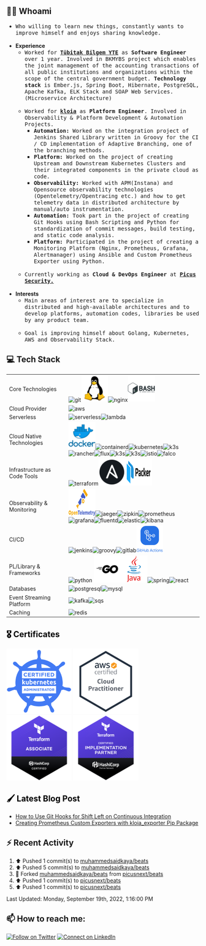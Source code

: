 
<h2>👨‍💻 Whoami </h2>

<p align="left" style="font-size:14px">
<ul>
  <li>
    <samp>
    Who willing to learn new things, constantly wants to improve himself and enjoys sharing knowledge. 
    </samp>
  </li>
  <br/>
  <li>
  <b>Experience</b>
    <ul>
      <li>
        <samp>
        Worked for <b><a href="https://yte.bilgem.tubitak.gov.tr/">Tübitak Bilgem YTE</a></b>  as <b>Software Engineer</b> over 1 year. Involved in BKMYBS project which enables the joint management of the accounting transactions of all public institutions and organizations within the scope of the central government budget. <b>Technology stack</b> is Ember.js, Spring Boot, Hibernate, PostgreSQL, Apache Kafka, ELK Stack and SOAP Web Services. (Microservice Architecture)
        </samp>
      </li>
      <br/>
      <li>
        <samp>
        Worked for <b><a href="https://www.kloia.com/">kloia</a></b>  as <b>Platform Engineer</b>. Involved in Observability & Platform Development & Automation Projects.
        </samp>
        <ul>
          <li><samp><b>Automation:</b> Worked on the integration project of Jenkins Shared Library written in Groovy for the CI / CD implementation of Adaptive Branching, one of the branching methods.
          </li></samp>
          <li><samp><b>Platform:</b> Worked on the project of creating Upstream and Downstream Kubernetes Clusters and their integrated components in the private cloud as code.
          </li></samp>
          <li><samp><b>Observability:</b> Worked with APM(Instana) and Opensource observability technologies (Opentelemetry/Opentracing etc.) and how to get telemetry data in distributed architecture by manual/auto instrumentation.
          </li></samp>
          <li><samp><b>Automation:</b> Took part in the project of creating Git Hooks using Bash Scripting and Python for standardization of commit messages, build testing, and static code analysis.
          </li></samp>
          <li><samp><b>Platform:</b> Participated in the project of creating a Monitoring Platform (Nginx, Prometheus, Grafana, Alertmanager) using Ansible and Custom Prometheus Exporter using Python.
          </li></samp>
        </ul>
      </li>
      <br/>
      <li>
        <samp>
        Currently working as <b>Cloud & DevOps Engineer</b> at <b><a href="https://www.picussecurity.com/">Picus Security.</a></b> 
        </samp>
      </li>
    </ul>
  </li>
  <br/>
  <li>
    <b>Interests</b>
    <ul>
      <li>
        <samp>
        Main areas of interest are to specialize in distributed and high-available architectures and to develop platforms, automation codes, libraries be used by any product team.
        </samp>
      </li>
      <br/>
      <li>
        <samp>
        Goal is improving himself about Golang, Kubernetes, AWS and Observability Stack.
        </samp>
      </li>
    </ul>
  </li>
</ul>

<h2 align="left"> 💻 Tech Stack</h2>

<p align="left">

|   |   |   
|---|---|
|  Core Technologies | <img src="https://www.vectorlogo.zone/logos/git-scm/git-scm-icon.svg" alt="git" width="70" height="70"/><img src="https://github.com/github/explore/raw/main/topics/linux/linux.png" alt="linux" width="70" height="70"/><img src="https://www.vectorlogo.zone/logos/nginx/nginx-ar21.svg" alt="nginx" width="70" height="70"/><img src="https://github.com/github/explore/raw/main/topics/bash/bash.png" alt="bash" width="70" height="70"/> | 
|  Cloud Provider |  <img src="https://www.vectorlogo.zone/logos/amazon_aws/amazon_aws-ar21.svg" alt="aws" width="70" height="70"/> |  
|  Serverless |  <img src="https://www.vectorlogo.zone/logos/serverless/serverless-ar21.svg" alt="serverless" width="70" height="70"/><img src="https://www.vectorlogo.zone/logos/amazon_awslambda/amazon_awslambda-ar21.svg" alt="lambda" width="70" height="70"/> |  
| Cloud Native Technologies | <img src="https://github.com/github/explore/raw/main/topics/docker/docker.png" alt="docker" width="70" height="70"/><img src="https://www.vectorlogo.zone/logos/containerdio/containerdio-ar21.svg" alt="containerd" width="70" height="70"/><img src="https://www.vectorlogo.zone/logos/kubernetes/kubernetes-icon.svg" alt="kubernetes" width="70" height="70"/><img src="https://www.vectorlogo.zone/logos/rancher/rancher-ar21.svg" alt="k3s" width="70" height="70"/><img src="https://cncf-branding.netlify.app/img/projects/k3s/icon/color/k3s-icon-color.png" alt="rancher" width="70" height="70"/><img src="https://www.vectorlogo.zone/logos/fluxcdio/fluxcdio-ar21.svg" alt="flux" width="70" height="70"/><img src="https://cncf-branding.netlify.app/img/projects/helm/icon/color/helm-icon-color.png" alt="k3s" width="70" height="70"/><img src="https://www.vectorlogo.zone/logos/goharborio/goharborio-ar21.svg" alt="k3s" width="70" height="70"/><img src="https://www.vectorlogo.zone/logos/istioio/istioio-ar21.svg" alt="istio" width="70" height="70"/><img src="https://cncf-branding.netlify.app/img/projects/falco/icon/color/falco-icon-color.png" alt="falco" width="40" height="40"/> |
| Infrastructure as Code Tools | <img src="https://www.vectorlogo.zone/logos/terraformio/terraformio-ar21.svg" alt="terraform" width="70" height="70"/><img src="https://github.com/github/explore/raw/main/topics/ansible/ansible.png" alt="ansible" width="70" height="70"/><img src="assets/packerio-ar21.svg" alt="packer" width="70" height="70"/> |
| Observability & Monitoring | <img src="https://raw.githubusercontent.com/cncf/artwork/master/projects/opentelemetry/stacked/color/opentelemetry-stacked-color.svg" alt="opentelemetry" width="70" height="70"/><img src="https://www.vectorlogo.zone/logos/jaegertracingio/jaegertracingio-ar21.svg" alt="jaeger" width="70" height="70"/><img src="https://www.vectorlogo.zone/logos/zipkinio/zipkinio-ar21.svg" alt="zipkin" width="70" height="70"/><img src="https://www.vectorlogo.zone/logos/prometheusio/prometheusio-ar21.svg" alt="prometheus" width="70" height="70"/><img src="https://www.vectorlogo.zone/logos/grafana/grafana-ar21.svg" alt="grafana" width="70" height="70"/><img src="https://www.vectorlogo.zone/logos/fluentd/fluentd-ar21.svg" alt="fluentd" width="70" height="70"/><img src="https://www.vectorlogo.zone/logos/elastic/elastic-ar21.svg" alt="elastic" width="70" height="70"/><img src="https://www.vectorlogo.zone/logos/elasticco_kibana/elasticco_kibana-ar21.svg" alt="kibana" width="70" height="70"/> |
| CI/CD | <img src="https://www.vectorlogo.zone/logos/jenkins/jenkins-icon.svg" alt="jenkins" width="70" height="70"/><img src="https://www.vectorlogo.zone/logos/groovy-lang/groovy-lang-ar21.svg" alt="groovy" width="70" height="70"/><img src="https://www.vectorlogo.zone/logos/gitlab/gitlab-ar21.svg" alt="gitlab" width="70" height="70"/><img src="https://raw.githubusercontent.com/cncf/landscape/master/hosted_logos/github-actions.svg" alt="github-actions" width="70" height="70"/> |
| PL/Library & Frameworks | <img src="https://www.vectorlogo.zone/logos/python/python-ar21.svg" alt="python" width="70" height="70"/> <img src="https://github.com/github/explore/raw/main/topics/go/go.png" alt="go" width="70" height="70"/><img src="https://raw.githubusercontent.com/devicons/devicon/master/icons/java/java-original-wordmark.svg" alt="java" width="70" height="70" /><img src="https://www.vectorlogo.zone/logos/springio/springio-icon.svg" alt="spring" width="70" height="70"/><img src="https://www.vectorlogo.zone/logos/reactjs/reactjs-ar21.svg" alt="react"  width="70" height="70" /> |
| Databases | <img src="https://www.vectorlogo.zone/logos/postgresql/postgresql-ar21.svg" alt="postgresql"  width="70" height="70"/><img src="https://www.vectorlogo.zone/logos/mysql/mysql-ar21.svg" alt="mysql"  width="70" height="70"/> |
| Event Streaming Platform | <img src="https://www.vectorlogo.zone/logos/apache_kafka/apache_kafka-ar21.svg" alt="kafka" width="70" height="70"/><img src="https://raw.githubusercontent.com/detain/svg-logos/master/svg/aws-sqs.svg" alt="sqs" width="70" height="70"/> |
| Caching | <img src="https://www.vectorlogo.zone/logos/redis/redis-ar21.svg" alt="redis" width="70" height="70"/> |






























<p/>



<h2 align="left"> <a href="https://www.credly.com/users/muhammed-said-kaya/badges" style="text-decoration:none;color:black">🎖 Certificates</a></h2>
<p align="left">
<img src="assets/certificates/cka.png" alt="cka" width="170" height="170"/> 
<img src="assets/certificates/AWS-CP.png" alt="aws" width="170" height="170"/> 
<img src="assets/certificates/terraform-associate.png" alt="terraform" width="170" height="170"/>
<img src="assets/certificates/Terraform-CHIP.png" alt="terraform-chip" width="170" height="170"/>
</p>


<h2 align="left"> <a href="https://medium.com/@muhammedsaidkaya" style="text-decoration:none;color:black" >🖌 Latest Blog Post</a></h2>

 <!-- <div align="left">
 <a href="https://medium.com/@muhammedsaidkaya" style="padding-left:10px"><img alt="Medium" height="70" width="70" src="https://cdn.jsdelivr.net/npm/simple-icons@3.2.0/icons/medium.svg"/> -->



<!-- BLOG-POST-LIST:START -->
- [How to Use Git Hooks for Shift Left on Continuous Integration](https://blog.kloia.com/how-to-use-git-hooks-for-shift-left-on-continuous-integration-67c6883b6ceb?source=rss-bb6d038e35e3------2)
- [Creating Prometheus Custom Exporters with kloia_exporter Pip Package](https://blog.kloia.com/creating-prometheus-custom-exporters-with-kloia-exporter-pip-package-97a22e3aa999?source=rss-bb6d038e35e3------2)
<!-- BLOG-POST-LIST:END -->



<h2 align="left"> ⚡ Recent Activity</h2>

<!--RECENT_ACTIVITY:start-->
1. ⬆️ Pushed 1 commit(s) to [muhammedsaidkaya/beats](https://github.com/muhammedsaidkaya/beats)
2. ⬆️ Pushed 5 commit(s) to [muhammedsaidkaya/beats](https://github.com/muhammedsaidkaya/beats)
3. 🔱 Forked [muhammedsaidkaya/beats](https://github.com/muhammedsaidkaya/beats) from [picusnext/beats](https://github.com/picusnext/beats)
4. ⬆️ Pushed 1 commit(s) to [picusnext/beats](https://github.com/picusnext/beats)
5. ⬆️ Pushed 1 commit(s) to [picusnext/beats](https://github.com/picusnext/beats)
<!--RECENT_ACTIVITY:end-->

<!--RECENT_ACTIVITY:last_update-->
Last Updated: Monday, September 19th, 2022, 1:16:00 PM
<!--RECENT_ACTIVITY:last_update_end-->



<h2>📫 How to reach me:</h2>

[![Follow on Twitter](https://img.shields.io/badge/--twitter?label=Twitter&logo=Twitter&style=social)](https://twitter.com/msaidkayaa)
[![Connect on LinkedIn](https://img.shields.io/badge/--linkedin?label=LinkedIn&logo=LinkedIn&style=social)](https://www.linkedin.com/in/muhammedsaidkaya/)


<!--
**muhammedsaidkaya/muhammedsaidkaya** is a ✨ _special_ ✨ repository because its `README.md` (this file) appears on your GitHub profile.

Here are some ideas to get you started:

- 🔭 I’m currently working on ...
- 🌱 I’m currently learning ...
- 👯 I’m looking to collaborate on ...
- 🤔 I’m looking for help with ...
- 💬 Ask me about ...
- 📫 How to reach me: ...
- 😄 Pronouns: ...
- ⚡ Fun fact: ...
-->
